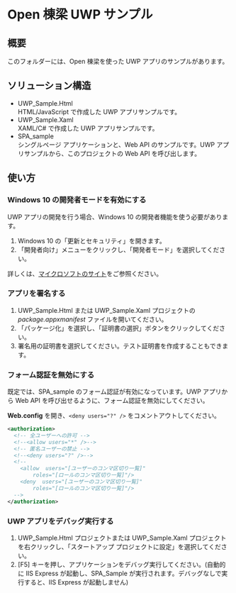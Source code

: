 # Open 棟梁 UWP サンプル
## 概要
このフォルダーには、Open 棟梁を使った UWP アプリのサンプルがあります。

## ソリューション構造
- UWP_Sample.Html  
HTML/JavaScript で作成した UWP アプリサンプルです。
- UWP_Sample.Xaml  
XAML/C# で作成した UWP アプリサンプルです。
- SPA_sample  
シングルページ アプリケーションと、Web API のサンプルです。UWP アプリサンプルから、このプロジェクトの Web API を呼び出します。

## 使い方
### Windows 10 の開発者モードを有効にする
UWP アプリの開発を行う場合、Windows 10 の開発者機能を使う必要があります。

1. Windows 10 の「更新とセキュリティ」を開きます。
1. 「開発者向け」メニューをクリックし、「開発者モード」を選択してください。

詳しくは、[マイクロソフトのサイト](https://docs.microsoft.com/ja-jp/windows/uwp/get-started/enable-your-device-for-development)をご参照ください。

### アプリを署名する
1. UWP_Sample.Html または UWP_Sample.Xaml プロジェクトの *package.appxmanifest* ファイルを開いてください。
1. 「パッケージ化」を選択し、「証明書の選択」ボタンをクリックしてください。
1. 署名用の証明書を選択してください。テスト証明書を作成することもできます。

### フォーム認証を無効にする
既定では、SPA_sample のフォーム認証が有効になっています。UWP アプリから Web API を呼び出せるように、フォーム認証を無効にしてください。

**Web.config** を開き、`<deny users="?" />` をコメントアウトしてください。

```xml
<authorization>
  <!-- 全ユーザーへの許可 -->
  <!--<allow users="*" />-->
  <!-- 匿名ユーザーの禁止 -->
  <!--<deny users="?" />-->
  <!--  
    <allow  users="[ユーザーのコンマ区切り一覧]"
        roles="[ロールのコンマ区切り一覧]"/>
    <deny  users="[ユーザーのコンマ区切り一覧]"
        roles="[ロールのコンマ区切り一覧]"/>
  -->
</authorization>
```

### UWP アプリをデバッグ実行する
1. UWP_Sample.Html プロジェクトまたは UWP_Sample.Xaml プロジェクトを右クリックし、「スタートアップ プロジェクトに設定」を選択してください。
1. [F5] キーを押し、アプリケーションをデバッグ実行してください。(自動的に IIS Express が起動し、SPA_Sample が実行されます。デバッグなしで実行すると、IIS Express が起動しません)
